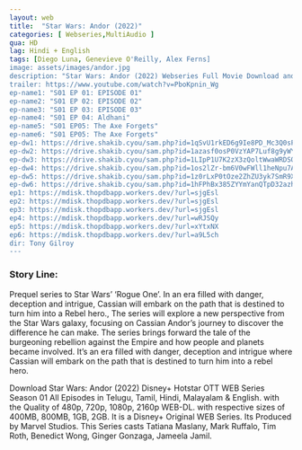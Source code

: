 ```yaml
---
layout: web
title:  "Star Wars: Andor (2022)"
categories: [ Webseries,MultiAudio ]
qua: HD
lag: Hindi + English
tags: [Diego Luna, Genevieve O'Reilly, Alex Ferns]
image: assets/images/andor.jpg
description: "Star Wars: Andor (2022) Webseries Full Movie Download and watch online 720p low file size 500 mb."
trailer: https://www.youtube.com/watch?v=PboKpnin_Wg
ep-name1: "S01 EP 01: EPISODE 01"
ep-name2: "S01 EP 02: EPISODE 02"
ep-name3: "S01 EP 03: EPISODE 03"
ep-name4: "S01 EP 04: Aldhani"
ep-name5: "S01 EP05: The Axe Forgets"
ep-name6: "S01 EP05: The Axe Forgets"
ep-dw1: https://drive.shakib.cyou/sam.php?id=1qSvU1rkED6g9Ie8PD_Mc3Q0sF98JOqIZ
ep-dw2: https://drive.shakib.cyou/sam.php?id=1azasf0osP0VzYAP7Luf8g9yWYCswIZMW
ep-dw3: https://drive.shakib.cyou/sam.php?id=1LIpP1U7K2zX3zQoltWwaWRDS0TL_1vyt
ep-dw4: https://drive.shakib.cyou/sam.php?id=1os2lZr-bm6V0wFWll1heNpu7AtuEjqC0
ep-dw5: https://drive.shakib.cyou/sam.php?id=1z0rLxP0tOze2ZhZU3yk7SmR9XVX34Ai1
ep-dw6: https://drive.shakib.cyou/sam.php?id=1hFPhBx385ZYYmYanQTpD32azhoaeqDnx
ep1: https://mdisk.thopdbapp.workers.dev/?url=sjgEsl
ep2: https://mdisk.thopdbapp.workers.dev/?url=sjgEsl
ep3: https://mdisk.thopdbapp.workers.dev/?url=sjgEsl
ep4: https://mdisk.thopdbapp.workers.dev/?url=wRJSQy
ep5: https://mdisk.thopdbapp.workers.dev/?url=xYtxNX
ep6: https://mdisk.thopdbapp.workers.dev/?url=a9L5ch
dir: Tony Gilroy
---
```


### Story Line:
Prequel series to Star Wars’ ‘Rogue One’. In an era filled with danger, deception and intrigue, Cassian will embark on the path that is destined to turn him into a Rebel hero., The series will explore a new perspective from the Star Wars galaxy, focusing on Cassian Andor’s journey to discover the difference he can make. The series brings forward the tale of the burgeoning rebellion against the Empire and how people and planets became involved. It’s an era filled with danger, deception and intrigue where Cassian will embark on the path that is destined to turn him into a rebel hero.

Download Star Wars: Andor (2022) Disney+ Hotstar OTT WEB Series Season 01 All Episodes in Telugu, Tamil, Hindi, Malayalam & English. with the Quality of 480p, 720p, 1080p, 2160p WEB-DL. with respective sizes of 400MB, 800MB, 1GB, 2GB. It is a Disney+ Original WEB Series. Its Produced by Marvel Studios. This Series casts Tatiana Maslany, Mark Ruffalo, Tim Roth, Benedict Wong, Ginger Gonzaga, Jameela Jamil.

